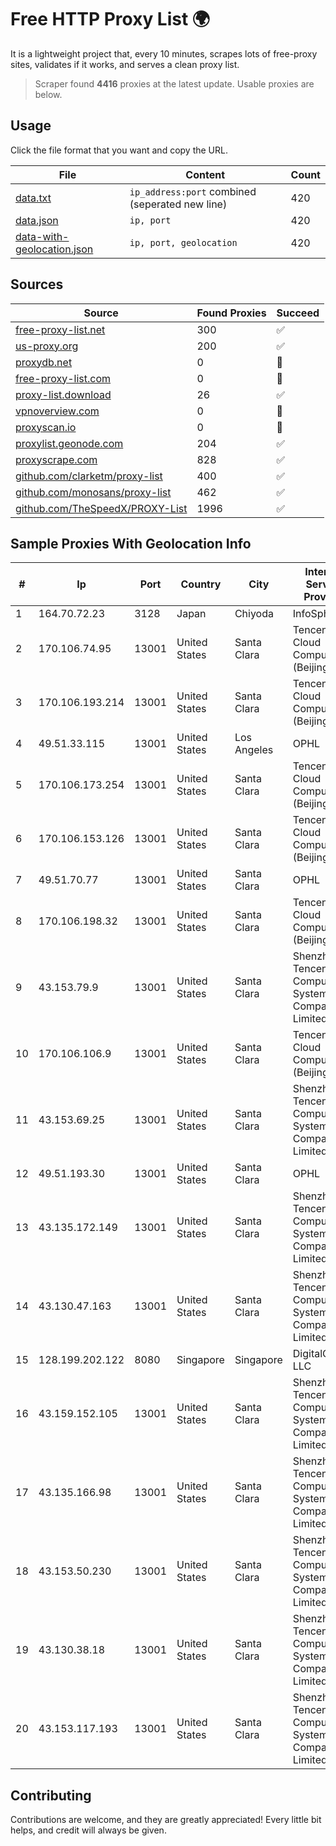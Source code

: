 
# Free HTTP Proxy List 🌍

It is a lightweight project that, every 10 minutes, scrapes lots of free-proxy sites, validates if it works, and serves a clean proxy list.


> Scraper found **4416** proxies at the latest update. Usable proxies are below.

## Usage

Click the file format that you want and copy the URL.


|File|Content|Count|
|----|-------|-----|
|[data.txt](https://raw.githubusercontent.com/themiralay/Proxy-List-World/master/data.txt)|`ip_address:port` combined (seperated new line)|420|
|[data.json](https://raw.githubusercontent.com/themiralay/Proxy-List-World/master/data.json)|`ip, port`|420|
|[data-with-geolocation.json](https://raw.githubusercontent.com/themiralay/Proxy-List-World/master/data-with-geolocation.json)|`ip, port, geolocation`|420|

## Sources

|Source|Found Proxies|Succeed|
|------|-------------|-------|
|[free-proxy-list.net](https://free-proxy-list.net)|300|✅|
|[us-proxy.org](https://www.us-proxy.org)|200|✅|
|[proxydb.net](http://proxydb.net)|0|🚫|
|[free-proxy-list.com](https://free-proxy-list.com/?page=&port=&type%5B%5D=http&type%5B%5D=https&up_time=0&search=Search)|0|🚫|
|[proxy-list.download](https://www.proxy-list.download/HTTP)|26|✅|
|[vpnoverview.com](https://vpnoverview.com/privacy/anonymous-browsing/free-proxy-servers)|0|🚫|
|[proxyscan.io](https://www.proxyscan.io)|0|🚫|
|[proxylist.geonode.com](https://proxylist.geonode.com/api/proxy-list?limit=300&page=1&sort_by=lastChecked&sort_type=desc&protocols=http,https)|204|✅|
|[proxyscrape.com](https://api.proxyscrape.com/v2/?request=displayproxies&protocol=http&timeout=10000&country=all&ssl=all&anonymity=all)|828|✅|
|[github.com/clarketm/proxy-list](https://raw.githubusercontent.com/clarketm/proxy-list/master/proxy-list-raw.txt)|400|✅|
|[github.com/monosans/proxy-list](https://raw.githubusercontent.com/monosans/proxy-list/main/proxies/http.txt)|462|✅|
|[github.com/TheSpeedX/PROXY-List](https://raw.githubusercontent.com/TheSpeedX/PROXY-List/master/http.txt)|1996|✅|


## Sample Proxies With Geolocation Info

|#|Ip|Port|Country|City|Internet Service Provider|
|-|--|----|-------|----|-------------------------|
|1|164.70.72.23|3128|Japan|Chiyoda|InfoSphere|
|2|170.106.74.95|13001|United States|Santa Clara|Tencent Cloud Computing (Beijing) Co|
|3|170.106.193.214|13001|United States|Santa Clara|Tencent Cloud Computing (Beijing) Co|
|4|49.51.33.115|13001|United States|Los Angeles|OPHL|
|5|170.106.173.254|13001|United States|Santa Clara|Tencent Cloud Computing (Beijing) Co|
|6|170.106.153.126|13001|United States|Santa Clara|Tencent Cloud Computing (Beijing) Co|
|7|49.51.70.77|13001|United States|Santa Clara|OPHL|
|8|170.106.198.32|13001|United States|Santa Clara|Tencent Cloud Computing (Beijing) Co|
|9|43.153.79.9|13001|United States|Santa Clara|Shenzhen Tencent Computer Systems Company Limited|
|10|170.106.106.9|13001|United States|Santa Clara|Tencent Cloud Computing (Beijing) Co|
|11|43.153.69.25|13001|United States|Santa Clara|Shenzhen Tencent Computer Systems Company Limited|
|12|49.51.193.30|13001|United States|Santa Clara|OPHL|
|13|43.135.172.149|13001|United States|Santa Clara|Shenzhen Tencent Computer Systems Company Limited|
|14|43.130.47.163|13001|United States|Santa Clara|Shenzhen Tencent Computer Systems Company Limited|
|15|128.199.202.122|8080|Singapore|Singapore|DigitalOcean, LLC|
|16|43.159.152.105|13001|United States|Santa Clara|Shenzhen Tencent Computer Systems Company Limited|
|17|43.135.166.98|13001|United States|Santa Clara|Shenzhen Tencent Computer Systems Company Limited|
|18|43.153.50.230|13001|United States|Santa Clara|Shenzhen Tencent Computer Systems Company Limited|
|19|43.130.38.18|13001|United States|Santa Clara|Shenzhen Tencent Computer Systems Company Limited|
|20|43.153.117.193|13001|United States|Santa Clara|Shenzhen Tencent Computer Systems Company Limited|



## Contributing

Contributions are welcome, and they are greatly appreciated! Every
little bit helps, and credit will always be given.

